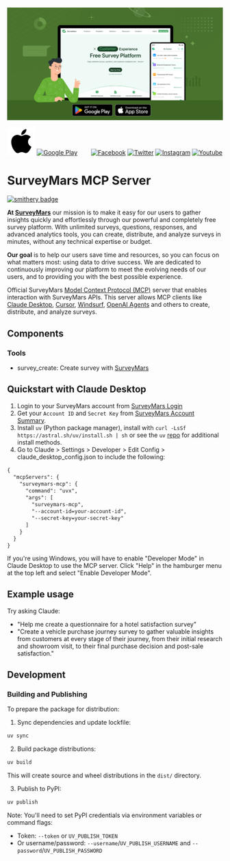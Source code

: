 <div class="title-block" style="text-align: center;" align="center">

  [![SurveyMars](/assets/images/surveymars.jpg)](https://surveymars.com/)

  [![App Store](assets/images/apple-logo-transparent.png)](https://apps.apple.com/us/app/surveymars/id1301153578)
  [![Google Play](https://static.surveymars.com/static/assets/images/social-media/googleplay.png)](https://play.google.com/store/apps/details?id=com.surveypluto.app&amp;pli=1)&emsp;&emsp;
  [![Facebook](https://static.surveymars.com/static/assets/images/social-media/facebook-fill.png)](https://www.facebook.com/profile.php?id=61575183117455)
  [![Twitter](https://static.surveymars.com/static/assets/images/social-media/Twitter-fill.png)](https://x.com/surveymars)
  [![Instagram](https://static.surveymars.com/static/assets/images/social-media/instagram-fill.png)](https://www.instagram.com/surveymars_/)
  [![Youtube](https://static.surveymars.com/static/assets/images/social-media/youtube-fill.png)](https://www.youtube.com/@SurveyMars)
  
</div>

# SurveyMars MCP Server
[![smithery badge](https://smithery.ai/badge/@surveymars/surveymars-mcp)](https://smithery.ai/server/@surveymars/surveymars-mcp)

**At <a href="https://surveymars.com">SurveyMars</a>** our mission is to make it easy for our users to gather insights quickly and effortlessly through our powerful and completely free survey platform. With unlimited surveys, questions, responses, and advanced analytics tools, you can create, distribute, and analyze surveys in minutes, without any technical expertise or budget.

**Our goal** is to help our users save time and resources, so you can focus on what matters most: using data to drive success. We are dedicated to continuously improving our platform to meet the evolving needs of our users, and to providing you with the best possible experience.

Official SurveyMars <a href="https://github.com/modelcontextprotocol">Model Context Protocol (MCP)</a> server that enables interaction with SurveyMars APIs. This server allows MCP clients like <a href="https://www.anthropic.com/claude">Claude Desktop</a>, <a href="https://www.cursor.so">Cursor</a>, <a href="https://codeium.com/windsurf">Windsurf</a>, <a href="https://github.com/openai/openai-agents-python">OpenAI Agents</a> and others to create, distribute, and analyze surveys.

## Components

### Tools

- survey_create: Create survey with [SurveyMars](https://surveymars.com) 

## Quickstart with Claude Desktop

1. Login to your SurveyMars account from [SurveyMars Login](https://surveymars.com/app/login)
2. Get your `Account ID` and `Secret Key` from [SurveyMars Account Summary](https://surveymars.com/app/usercenter). 
3. Install `uv` (Python package manager), install with `curl -LsSf https://astral.sh/uv/install.sh | sh` or see the `uv` [repo](https://github.com/astral-sh/uv) for additional install methods.
4. Go to Claude > Settings > Developer > Edit Config > claude_desktop_config.json to include the following:

```
{
  "mcpServers": {
    "surveymars-mcp": {
      "command": "uvx",
      "args": [
        "surveymars-mcp",
        "--account-id=your-account-id",
        "--secret-key=your-secret-key"
      ]
    }
  }
}

```

If you're using Windows, you will have to enable "Developer Mode" in Claude Desktop to use the MCP server. Click "Help" in the hamburger menu at the top left and select "Enable Developer Mode".

## Example usage

Try asking Claude:

- "Help me create a questionnaire for a hotel satisfaction survey"
- "Create a vehicle purchase journey survey to gather valuable insights from customers at every stage of their journey, from their initial research and showroom visit, to their final purchase decision and post-sale satisfaction."

## Development

### Building and Publishing

To prepare the package for distribution:

1. Sync dependencies and update lockfile:
```bash
uv sync
```

2. Build package distributions:
```bash
uv build
```

This will create source and wheel distributions in the `dist/` directory.

3. Publish to PyPI:
```bash
uv publish
```

Note: You'll need to set PyPI credentials via environment variables or command flags:
- Token: `--token` or `UV_PUBLISH_TOKEN`
- Or username/password: `--username`/`UV_PUBLISH_USERNAME` and `--password`/`UV_PUBLISH_PASSWORD`
